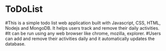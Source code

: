 # ToDoList
#This is a simple todo list web application built with Javascript, CSS, HTML, Nodejs and MongoDB. It helps users track and remove their daily activities.
#It can be run using any web browser like chrome, mozilla, explorer.
#Users can add and remove their activities daily and it automatically updates the database.
